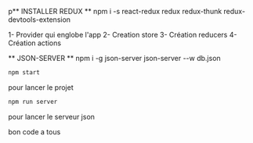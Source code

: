 p** INSTALLER REDUX **
npm i -s react-redux redux redux-thunk redux-devtools-extension

1- Provider qui englobe l'app
2- Creation store
3- Création reducers
4- Création actions


** JSON-SERVER **
npm i -g json-server
json-server --w db.json

```bash
npm start 
````
pour lancer le projet

```bash
npm run server
````
pour lancer le serveur json 

bon code a tous 
<p align="center>
<img src="./screencapture.png" width="350" title="screenpage"></p>


